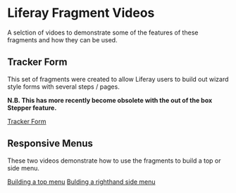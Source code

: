 # Liferay Fragment Videos

A selction of vidoes to demonstrate some of the features of these fragments and how they can be used.

## Tracker Form

This set of fragments were created to allow Liferay users to build out wizard style forms with several steps / pages.

**N.B. This has more recently become obsolete with the out of the box Stepper feature.**

[Tracker Form](Tracker%20Form.mp4)

## Responsive Menus

These two videos demonstrate how to use the fragments to build a top or side menu.

[Building a top menu](Building%20Top%20Menu.mp4)
[Bulding a righthand side menu](Building%20Righthand%20Side%20Menu.mp4)
